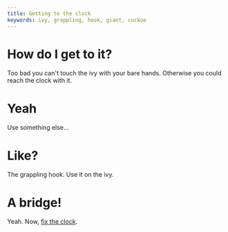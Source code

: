 ```yaml
---
title: Getting to the clock
keywords: ivy, grappling, hook, giant, cuckoo
---
```


# How do I get to it?
Too bad you can't touch the ivy with your bare hands. Otherwise you could reach the clock with it.

# Yeah
Use something else...

# Like?
The grappling hook. Use it on the ivy.

# A bridge!
Yeah. Now, [fix the clock](010-fix-clock/index.md).
